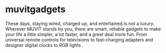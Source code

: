 # muvitgadgets
These days, staying wired, charged up, and entertained is not a luxury. Wherever MUVIT stands by you, there are smart, reliable gadgets to make your life a little simpler, a lot faster, and a great deal more fun. From universal remote controls for televisions to fast-charging adapters and designer digital clocks to RGB lights .
